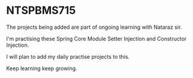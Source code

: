 # NTSPBMS715

The projects being added are part of ongoing learning with Nataraz sir. 

I'm practising these Spring Core Module Setter Injection and Constructor Injection.

I will plan to add my daily practise projects to this.

Keep learning keep growing.
